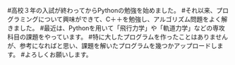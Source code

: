 #高校３年の入試が終わってからPythonの勉強を始めました。
#それ以来、プログラミングについて興味ができて、C＋＋を勉強し、アルゴリズム問題をよく解きました。
#最近は、Pythonを用いて「飛行力学」や「軌道力学」などの専攻科目の課題をやっています。
#特に大したプログラムを作ったことはありませんが、参考になればと思い、課題を解いたプログラムを幾つかアップロードします。
#よろしくお願いします。
